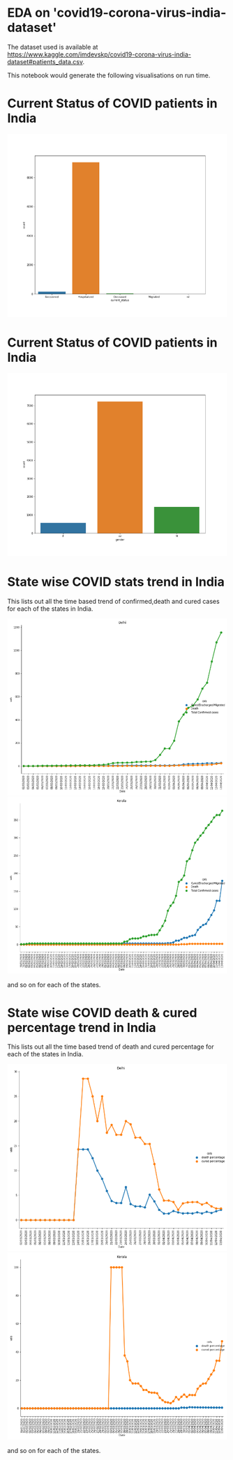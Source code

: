 # EDA on 'covid19-corona-virus-india-dataset'

The dataset used is available at https://www.kaggle.com/imdevskp/covid19-corona-virus-india-dataset#patients_data.csv.

This notebook would generate the following visualisations on run time.

# Current Status of COVID patients in India
![alt text](https://github.com/abhijithremesh/data-science-portfolio/blob/master/covid19-corona-virus-india-dataset/images/Current%20status%20of%20covid%20patients.png)

# Current Status of COVID patients in India
![alt text](https://github.com/abhijithremesh/data-science-portfolio/blob/master/covid19-corona-virus-india-dataset/images/Gender%20trend%20of%20covid%20patients.png)

# State wise COVID stats trend in India

This lists out all the time based trend of confirmed,death and cured cases for each of the states in India.

![alt text](https://github.com/abhijithremesh/data-science-portfolio/blob/master/covid19-corona-virus-india-dataset/images/Delhi.png)
![alt text](https://github.com/abhijithremesh/data-science-portfolio/blob/master/covid19-corona-virus-india-dataset/images/Kerala.png)

and so on for each of the states.

# State wise COVID death & cured percentage trend in India

This lists out all the time based trend of death and cured percentage for each of the states in India.

![alt text](https://github.com/abhijithremesh/data-science-portfolio/blob/master/covid19-corona-virus-india-dataset/images/Delhi-death-cured-percentage.png)
![alt text](https://github.com/abhijithremesh/data-science-portfolio/blob/master/covid19-corona-virus-india-dataset/images/Kerala-death-cured-percentage.png)

and so on for each of the states.

